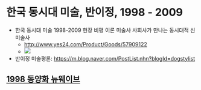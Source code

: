 # 한국 동시대 미술, 반이정, 1998 - 2009
* 한국 동시대 미술 1998-2009 현장 비평 이론 미술사 사회사가 만나는 동시대적 신 미술사
  - http://www.yes24.com/Product/Goods/57909122
  - <img src="http://image.yes24.com/goods/57909122/800x0">
* 반이정 미술평론: https://m.blog.naver.com/PostList.nhn?blogId=dogstylist

## [1998 동양화 뉴웨이브](1998_동양화뉴웨이브.md)


